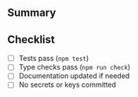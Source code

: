 ## Summary

<!-- Provide a brief description of your changes -->

## Checklist

- [ ] Tests pass (`npm test`)
- [ ] Type checks pass (`npm run check`)
- [ ] Documentation updated if needed
- [ ] No secrets or keys committed
